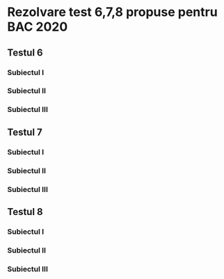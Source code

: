 # Rezolvare test 6,7,8 propuse pentru BAC 2020

## Testul 6

### Subiectul I
### Subiectul II
### Subiectul III

## Testul 7

### Subiectul I
### Subiectul II
### Subiectul III

## Testul 8

### Subiectul I
### Subiectul II
### Subiectul III